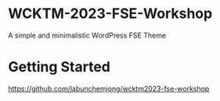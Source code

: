 # WCKTM-2023-FSE-Workshop
A simple and minimalistic WordPress FSE Theme

# Getting Started
https://github.com/labunchemjong/wcktm2023-fse-workshop